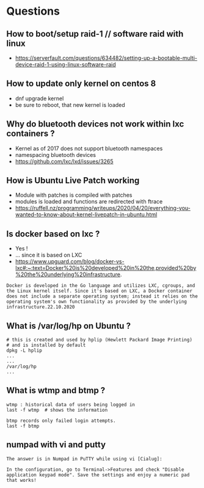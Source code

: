 # Questions 

## How to boot/setup raid-1 // software raid with linux 

  * https://serverfault.com/questions/634482/setting-up-a-bootable-multi-device-raid-1-using-linux-software-raid
  
## How to update only kernel on centos 8 

  * dnf upgrade kernel 
  * be sure to reboot, that new kernel is loaded 
  
## Why do bluetooth devices not work within lxc containers ? 

  * Kernel as of 2017 does not support bluetooth namespaces 
  * namespacing bluetooth devices 
  * https://github.com/lxc/lxd/issues/3265
  
## How is Ubuntu Live Patch working 

  * Module with patches is compiled with patches
  * modules is loaded and functions are redirected with ftrace 
  * https://ruffell.nz/programming/writeups/2020/04/20/everything-you-wanted-to-know-about-kernel-livepatch-in-ubuntu.html

## Is docker based on lxc ? 

  * Yes ! 
  * ... since it is based on LXC
  * https://www.upguard.com/blog/docker-vs-lxc#:~:text=Docker%20is%20developed%20in%20the,provided%20by%20the%20underlying%20infrastructure.
 
```
Docker is developed in the Go language and utilizes LXC, cgroups, and the Linux kernel itself. Since it's based on LXC, a Docker container does not include a separate operating system; instead it relies on the operating system's own functionality as provided by the underlying infrastructure.22.10.2020
```

## What is /var/log/hp on Ubuntu ?

```
# this is created and used by hplip (Hewlett Packard Image Printing) 
# and is installed by default 
dpkg -L hplip 
...
...
/var/log/hp
...
```

## What is wtmp and btmp ? 

```
wtmp : historical data of users being logged in 
last -f wtmp  # shows the information 

btmp records only failed login attempts.
last -f btmp 
```  
 
## numpad with vi and putty 

```
The answer is in Numpad in PuTTY while using vi [Cialug]:

In the configuration, go to Terminal->Features and check "Disable application keypad mode". Save the settings and enjoy a numeric pad that works!
```

